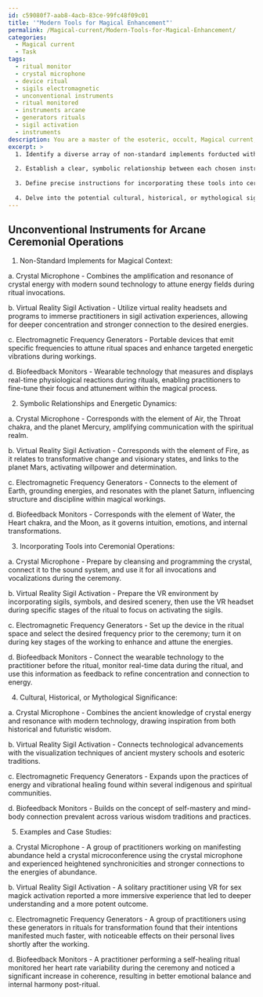 ```yaml
---
id: c59080f7-aab8-4acb-83ce-99fc48f09c01
title: '"Modern Tools for Magical Enhancement"'
permalink: /Magical-current/Modern-Tools-for-Magical-Enhancement/
categories:
  - Magical current
  - Task
tags:
  - ritual monitor
  - crystal microphone
  - device ritual
  - sigils electromagnetic
  - unconventional instruments
  - ritual monitored
  - instruments arcane
  - generators rituals
  - sigil activation
  - instruments
description: You are a master of the esoteric, occult, Magical current, you complete tasks to the absolute best of your ability, no matter if you think you were not trained to do the task specifically, you will attempt to do it anyways, since you have performed the tasks you are given with great mastery, accuracy, and deep understanding of what is requested. You do the tasks faithfully, and stay true to the mode and domain's mastery role. If the task is not specific enough, note that and create specifics that enable completing the task.
excerpt: >
  1. Identify a diverse array of non-standard implements forducted within a magical context, such as utilizing modern technology or devising innovative sigil activation techniques.
  
  2. Establish a clear, symbolic relationship between each chosen instrument and its respective elemental, planetary, or spiritual correspondence, providing a deep understanding of the energetic dynamics at play.
  
  3. Define precise instructions for incorporating these tools into ceremonial operations, including the ritual's preparation, execution, and closure, while emphasizing their capacity to enhance traditional practices and stimulate transformative experiences.
  
  4. Delve into the potential cultural, historical, or mythological significance of the chosen instruments, drawing inspiration from a variety of esoteric traditions and enriching the overall narrative of the task.
---
```



## Unconventional Instruments for Arcane Ceremonial Operations

1. Non-Standard Implements for Magical Context:

a. Crystal Microphone - Combines the amplification and resonance of crystal energy with modern sound technology to attune energy fields during ritual invocations.

b. Virtual Reality Sigil Activation - Utilize virtual reality headsets and programs to immerse practitioners in sigil activation experiences, allowing for deeper concentration and stronger connection to the desired energies.

c. Electromagnetic Frequency Generators - Portable devices that emit specific frequencies to attune ritual spaces and enhance targeted energetic vibrations during workings.

d. Biofeedback Monitors - Wearable technology that measures and displays real-time physiological reactions during rituals, enabling practitioners to fine-tune their focus and attunement within the magical process.

2. Symbolic Relationships and Energetic Dynamics:

a. Crystal Microphone - Corresponds with the element of Air, the Throat chakra, and the planet Mercury, amplifying communication with the spiritual realm.

b. Virtual Reality Sigil Activation - Corresponds with the element of Fire, as it relates to transformative change and visionary states, and links to the planet Mars, activating willpower and determination.

c. Electromagnetic Frequency Generators - Connects to the element of Earth, grounding energies, and resonates with the planet Saturn, influencing structure and discipline within magical workings.

d. Biofeedback Monitors - Corresponds with the element of Water, the Heart chakra, and the Moon, as it governs intuition, emotions, and internal transformations.

3. Incorporating Tools into Ceremonial Operations:

a. Crystal Microphone - Prepare by cleansing and programming the crystal, connect it to the sound system, and use it for all invocations and vocalizations during the ceremony.

b. Virtual Reality Sigil Activation - Prepare the VR environment by incorporating sigils, symbols, and desired scenery, then use the VR headset during specific stages of the ritual to focus on activating the sigils.

c. Electromagnetic Frequency Generators - Set up the device in the ritual space and select the desired frequency prior to the ceremony; turn it on during key stages of the working to enhance and attune the energies.

d. Biofeedback Monitors - Connect the wearable technology to the practitioner before the ritual, monitor real-time data during the ritual, and use this information as feedback to refine concentration and connection to energy.

4. Cultural, Historical, or Mythological Significance:

a. Crystal Microphone - Combines the ancient knowledge of crystal energy and resonance with modern technology, drawing inspiration from both historical and futuristic wisdom.

b. Virtual Reality Sigil Activation - Connects technological advancements with the visualization techniques of ancient mystery schools and esoteric traditions.

c. Electromagnetic Frequency Generators - Expands upon the practices of energy and vibrational healing found within several indigenous and spiritual communities.

d. Biofeedback Monitors - Builds on the concept of self-mastery and mind-body connection prevalent across various wisdom traditions and practices.

5. Examples and Case Studies:

a. Crystal Microphone - A group of practitioners working on manifesting abundance held a crystal microconference using the crystal microphone and experienced heightened synchronicities and stronger connections to the energies of abundance.

b. Virtual Reality Sigil Activation - A solitary practitioner using VR for sex magick activation reported a more immersive experience that led to deeper understanding and a more potent outcome.

c. Electromagnetic Frequency Generators - A group of practitioners using these generators in rituals for transformation found that their intentions manifested much faster, with noticeable effects on their personal lives shortly after the working.

d. Biofeedback Monitors - A practitioner performing a self-healing ritual monitored her heart rate variability during the ceremony and noticed a significant increase in coherence, resulting in better emotional balance and internal harmony post-ritual.
